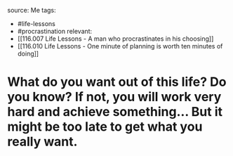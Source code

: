 source: Me
tags:
- #life-lessons 
- #procrastination 
relevant:
- [[116.007 Life Lessons - A man who procrastinates in his choosing]]
- [[116.010 Life Lessons - One minute of planning is worth ten minutes of doing]]

# What do you want out of this life? Do you know? If not, you will work very hard and achieve something... But it might be too late to get what you really want.